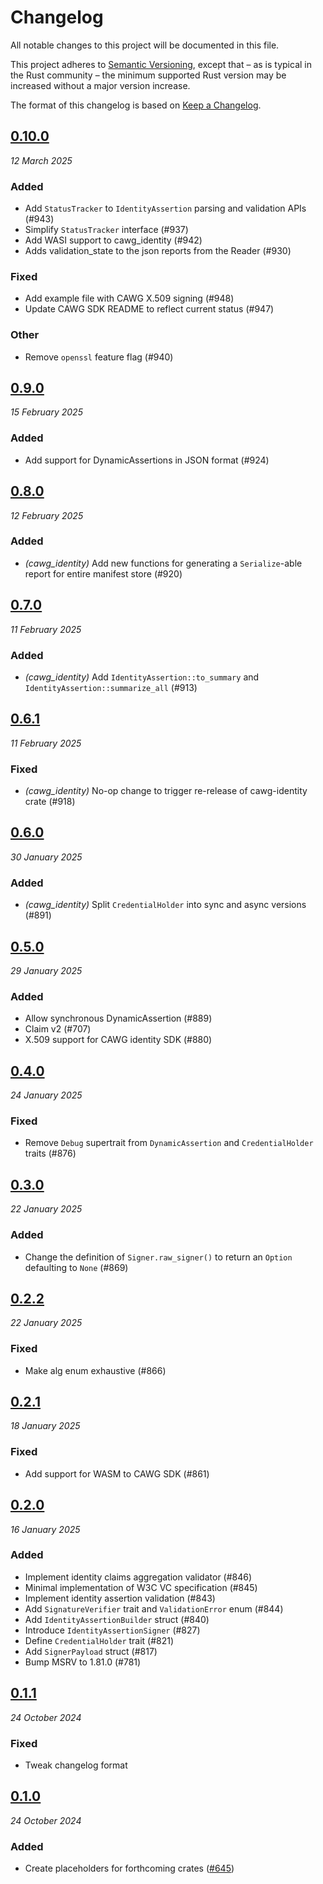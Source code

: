 # Changelog

All notable changes to this project will be documented in this file.

This project adheres to [Semantic Versioning](https://semver.org/spec/v2.0.0.html), except that – as is typical in the Rust community – the minimum supported Rust version may be increased without a major version increase.

The format of this changelog is based on [Keep a Changelog](https://keepachangelog.com/en/1.0.0/).

## [0.10.0](https://github.com/contentauth/c2pa-rs/compare/cawg-identity-v0.9.0...cawg-identity-v0.10.0)
_12 March 2025_

### Added

* Add `StatusTracker` to `IdentityAssertion` parsing and validation APIs (#943)
* Simplify `StatusTracker` interface (#937)
* Add WASI support to cawg_identity (#942)
* Adds validation_state to the json reports from the Reader (#930)

### Fixed

* Add example file with CAWG X.509 signing (#948)
* Update CAWG SDK README to reflect current status (#947)

### Other

* Remove `openssl` feature flag (#940)

## [0.9.0](https://github.com/contentauth/c2pa-rs/compare/cawg-identity-v0.8.0...cawg-identity-v0.9.0)
_15 February 2025_

### Added

* Add support for DynamicAssertions in JSON format (#924)

## [0.8.0](https://github.com/contentauth/c2pa-rs/compare/cawg-identity-v0.7.0...cawg-identity-v0.8.0)
_12 February 2025_

### Added

* *(cawg_identity)* Add new functions for generating a `Serialize`-able report for entire manifest store (#920)

## [0.7.0](https://github.com/contentauth/c2pa-rs/compare/cawg-identity-v0.6.1...cawg-identity-v0.7.0)
_11 February 2025_

### Added

* *(cawg_identity)* Add `IdentityAssertion::to_summary` and `IdentityAssertion::summarize_all` (#913)

## [0.6.1](https://github.com/contentauth/c2pa-rs/compare/cawg-identity-v0.6.0...cawg-identity-v0.6.1)
_11 February 2025_

### Fixed

* *(cawg_identity)* No-op change to trigger re-release of cawg-identity crate (#918)

## [0.6.0](https://github.com/contentauth/c2pa-rs/compare/cawg-identity-v0.5.0...cawg-identity-v0.6.0)
_30 January 2025_

### Added

* *(cawg_identity)* Split `CredentialHolder` into sync and async versions (#891)

## [0.5.0](https://github.com/contentauth/c2pa-rs/compare/cawg-identity-v0.4.0...cawg-identity-v0.5.0)
_29 January 2025_

### Added

* Allow synchronous DynamicAssertion (#889)
* Claim v2 (#707)
* X.509 support for CAWG identity SDK (#880)

## [0.4.0](https://github.com/contentauth/c2pa-rs/compare/cawg-identity-v0.3.0...cawg-identity-v0.4.0)
_24 January 2025_

### Fixed

* Remove `Debug` supertrait from `DynamicAssertion` and `CredentialHolder` traits (#876)

## [0.3.0](https://github.com/contentauth/c2pa-rs/compare/cawg-identity-v0.2.2...cawg-identity-v0.3.0)
_22 January 2025_

### Added

* Change the definition of `Signer.raw_signer()` to return an `Option` defaulting to `None` (#869)

## [0.2.2](https://github.com/contentauth/c2pa-rs/compare/cawg-identity-v0.2.1...cawg-identity-v0.2.2)
_22 January 2025_

### Fixed

* Make alg enum exhaustive (#866)

## [0.2.1](https://github.com/contentauth/c2pa-rs/compare/cawg-identity-v0.2.0...cawg-identity-v0.2.1)
_18 January 2025_

### Fixed

* Add support for WASM to CAWG SDK (#861)

## [0.2.0](https://github.com/contentauth/c2pa-rs/compare/cawg-identity-v0.1.1...cawg-identity-v0.2.0)
_16 January 2025_

### Added

* Implement identity claims aggregation validator (#846)
* Minimal implementation of W3C VC specification (#845)
* Implement identity assertion validation (#843)
* Add `SignatureVerifier` trait and `ValidationError` enum (#844)
* Add `IdentityAssertionBuilder` struct (#840)
* Introduce `IdentityAssertionSigner` (#827)
* Define `CredentialHolder` trait (#821)
* Add `SignerPayload` struct (#817)
* Bump MSRV to 1.81.0 (#781)

## [0.1.1](https://github.com/contentauth/c2pa-rs/compare/cawg-identity-v0.1.0...cawg-identity-v0.1.1)
_24 October 2024_

### Fixed

* Tweak changelog format

## [0.1.0](https://github.com/contentauth/c2pa-rs/releases/tag/cawg-identity-v0.1.0)
_24 October 2024_

### Added

* Create placeholders for forthcoming crates ([#645](https://github.com/contentauth/c2pa-rs/pull/645))
